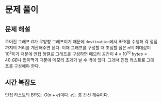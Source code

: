 # 문제 풀이

## 문제 해설

주어진 그래프 $G$가 무방향 그래프이기 때문에 `destination`에서 BFS를 수행해 각 정점까지의 거리를 계산해주면 된다. 이때 그래프를 구성할 때 조심할 점은 $n$의 최대값이 $10^5$이기 때문에 인접 행렬로 그래프를 구성하면 메모리 공간이 $4 \times 10^{10} \ bytes= 40 \ GB$나 잡아먹기 때문에 메모리 초과가 날 수 밖에 없다. 그래서 인접 리스트로 그래프를 구성해야 한다.

## 시간 복잡도

인접 리스트의 BFS는 $O(n + e)$이다. $e$는 총 간선 개수이다.
